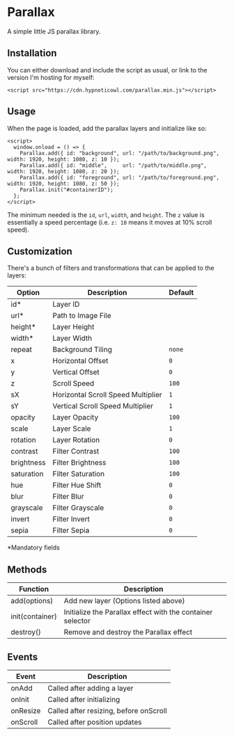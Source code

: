 # Parallax
A simple little JS parallax library.

## Installation
You can either download and include the script as usual, or link to the version I'm hosting for myself:

```<script src="https://cdn.hypnoticowl.com/parallax.min.js"></script>```

## Usage
When the page is loaded, add the parallax layers and initialize like so:

```
<script>
  window.onload = () => {
    Parallax.add({ id: "background", url: "/path/to/background.png", width: 1920, height: 1080, z: 10 });
    Parallax.add({ id: "middle",     url: "/path/to/middle.png",     width: 1920, height: 1080, z: 20 });
    Parallax.add({ id: "foreground", url: "/path/to/foreground.png", width: 1920, height: 1080, z: 50 });
    Parallax.init("#containerID");
  };
</script>
```

The minimum needed is the `id`, `url`, `width`, and `height`. The `z` value is essentially a speed percentage (i.e. ```z: 10``` means it moves at 10% scroll speed).

## Customization
There's a bunch of filters and transformations that can be applied to the layers:

| Option     | Description                        | Default      |
|------------|------------------------------------|--------------|
| id*        | Layer ID                           |              |
| url*       | Path to Image File                 |              |
| height*    | Layer Height                       |              |
| width*     | Layer Width                        |              |
| repeat     | Background Tiling                  | `none`       |
| x          | Horizontal Offset                  | `0`          |
| y          | Vertical Offset                    | `0`          |
| z          | Scroll Speed                       | `100`        |
| sX         | Horizontal Scroll Speed Multiplier | `1`          |
| sY         | Vertical Scroll Speed Multiplier   | `1`          |
| opacity    | Layer Opacity                      | `100`        |
| scale      | Layer Scale                        | `1`          |
| rotation   | Layer Rotation                     | `0`          |
| contrast   | Filter Contrast                    | `100`        |
| brightness | Filter Brightness                  | `100`        |
| saturation | Filter Saturation                  | `100`        |
| hue        | Filter Hue Shift                   | `0`          |
| blur       | Filter Blur                        | `0`          |
| grayscale  | Filter Grayscale                   | `0`          |
| invert     | Filter Invert                      | `0`          |
| sepia      | Filter Sepia                       | `0`          |

*Mandatory fields

## Methods

| Function        | Description                                                |
|-----------------|------------------------------------------------------------|
| add(options)    | Add new layer (Options listed above)                       |
| init(container) | Initialize the Parallax effect with the container selector |
| destroy()       | Remove and destroy the Parallax effect                     |

## Events

| Event    | Description                            |
|----------|----------------------------------------|
| onAdd    | Called after adding a layer            |
| onInit   | Called after initializing              |
| onResize | Called after resizing, before onScroll |
| onScroll | Called after position updates          |
